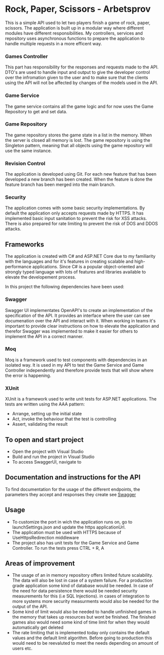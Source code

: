 # Rock, Paper, Scissors - Arbetsprov
This is a simple API used to let two players finish a game of rock, paper, scissors. The application is built up in a modular way where different modules have different responsibilities. My controllers, services and repository uses asynchronous functions to prepare the application to handle multiple requests in a more efficent way. 

### Games Controller
This part has responsibility for the responses and requests made to the API. DTO's are used to handle input and output to give the developer control over the infromation given to the user and to make sure that the clients using the API will not be affected by changes of the models used in the API.

### Game Service
The game service contains all the game logic and for now uses the Game Repository to get and set data. 

### Game Repository
The game repository stores the game state in a list in the memory. When the server is closed all memory is lost. The game repository is using the Singleton pattern, meaning that all objects using the game repository will use the same instance.

### Revision Control
The application is developed using Git. For each new feature that has been developed a new branch has been created. When the feature is done the feature branch has been merged into the main branch.

### Security
The application comes with some basic security implementations. By default the application only accepts requests made by HTTPS. It has implemented basic input sanitation to prevent the risk for XSS attacks. There is also prepared for rate limiting to prevent the risk of DOS and DDOS attacks.  


## Frameworks
The application is created with C# and ASP.NET Core due to my familiarity with the languages and for it's features in creating scalable and high-performance applications. Since C# is a popular object-oriented and strongly typed language with lots of features and libraries available to elevate the developement process. 

In this project the following dependencies have been used:

### Swagger
Swagger UI implementates OpenAPI's to create an implementation of the specification of the API. It provides an interface where the user can see documenation over the API and interact with it. When working in teams it's important to provide clear instructions on how to elevate the application and therefor Swagger was implemented to make it easier for others to implement the API in a correct manner. 

### Moq
Moq is a framework used to test components with dependencies in an isolated way. It is used in my API to test the Game Service and Game Controller independently and therefore provide tests that will show where the error is happening. 

### XUnit
XUnit is a framework used to write unit tests for ASP.NET applications. The tests are written using the AAA pattern:
- Arrange, setting up the initial state
- Act, invoke the behaviour that the test is controlling
- Assert, validating the result


## To open and start project
- Open the project with Visual Studio 
- Build and run the project in Visual Studio
- To access SwaggerUI, navigate to 


## Documentation and instructions for the API
To find documentation for the usage of the different endpoints, the parameters they accept and responses they create see [Swagger](https://localhost:8000/swagger/index.html)


## Usage
- To customize the port in wich the application runs on, go to launchSettings.json and update the https applicationUrl.
- The application must be used with HTTPS because of UseHttpsRedirection middleware
- The project also has unit tests for the Game Service and Game Controller. To run the tests press CTRL + R, A


## Areas of improvement
- The usage of an in memory repository offers limited future scalability. The data will also be lost in case of a system failure. For a production grade application some kind of database would be needed. In case of the need for data persistence there would be needed security measurements for this (i.e SQL Injections). in cases of integration to more systems more security measurments would also be needed for the output of the API. 
- Some kind of limit would also be needed to handle unfinished games in the memory that takes up resources but wont be finished. The finished games also would need some kind of time limit for when they would automatically get deleted
- The rate limiting that is implemented today only contains the default values and the default limit algorithm. Before going to production this would need to be reevaluted to meet the needs depending on amount of users etc. 